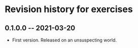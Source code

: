 # Revision history for exercises

## 0.1.0.0 -- 2021-03-20

* First version. Released on an unsuspecting world.
